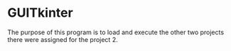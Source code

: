 # GUITkinter
The purpose of this program is to load and execute the other two projects there were assigned for the project 2.
